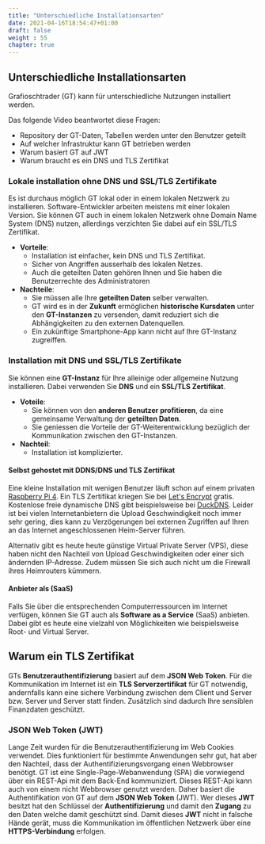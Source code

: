 ```yaml
---
title: "Unterschiedliche Installationsarten"
date: 2021-04-16T18:54:47+01:00
draft: false
weight : 55
chapter: true
---
```

## Unterschiedliche Installationsarten
Grafioschtrader (GT) kann für unterschiedliche Nutzungen installiert werden.

Das folgende Video beantwortet diese Fragen:
+ Repository der GT-Daten, Tabellen werden unter den Benutzer geteilt
+ Auf welcher Infrastruktur kann GT betrieben werden
+ Warum basiert GT auf JWT
+ Warum braucht es ein DNS und TLS Zertifikat

### Lokale installation ohne DNS und SSL/TLS Zertifikate
Es ist durchaus möglich GT lokal oder in einem lokalen Netzwerk zu installieren. Software-Entwickler arbeiten meistens mit einer lokalen Version. Sie können GT auch in einem lokalen Netzwerk ohne Domain Name System (DNS) nutzen, allerdings verzichten Sie dabei auf ein SSL/TLS Zertifikat.
+ **Vorteile**: 
  + Installation ist einfacher, kein DNS und TLS Zertifikat.
  + Sicher von Angriffen ausserhalb des lokalen Netzes.
  + Auch die geteilten Daten gehören Ihnen und Sie haben die Benutzerrechte des Administratoren
+ **Nachteile**:
  + Sie müssen alle Ihre **geteilten Daten** selber verwalten.
  + GT wird es in der **Zukunft** ermöglichen **historische Kursdaten** unter den **GT-Instanzen** zu versenden, damit reduziert sich die Abhängigkeiten zu den externen Datenquellen.
  + Ein zukünftige Smartphone-App kann nicht auf Ihre GT-Instanz zugreiffen.

### Installation mit DNS und SSL/TLS Zertifikate
Sie können eine **GT-Instanz** für Ihre alleinige oder allgemeine Nutzung installieren. Dabei verwenden Sie **DNS** und ein **SSL/TLS Zertifikat**.
+ **Voteile**: 
  + Sie können von den **anderen Benutzer profitieren**, da eine gemeinsame Verwaltung der **geteilten Daten**.
  + Sie geniessen die Vorteile der GT-Weiterentwicklung bezüglich der Kommunikation zwischen den GT-Instanzen.  
+ **Nachteil**:
  + Installation ist komplizierter.

#### Selbst gehostet mit DDNS/DNS und TLS Zertifikat
Eine kleine Installation mit wenigen Benutzer läuft schon auf einem privaten [Raspberry Pi 4](//www.raspberrypi.org/products/raspberry-pi-4-model-b/). Ein TLS Zertifikat kriegen Sie bei [Let's Encrypt](//letsencrypt.org/) gratis. Kostenlose freie dynamische DNS gibt beispielsweise bei [DuckDNS](//www.duckdns.org/). Leider ist bei vielen Internetanbietern die Upload Geschwindigkeit noch immer sehr gering, dies kann zu Verzögerungen bei externen Zugriffen auf Ihren an das Internet angeschlossenen Heim-Server führen.

Alternativ gibt es heute heute günstige Virtual Private Server (VPS), diese haben nicht den Nachteil von Upload Geschwindigkeiten oder einer sich ändernden IP-Adresse. Zudem müssen Sie sich auch nicht um die Firewall ihres Heimrouters kümmern.

#### Anbieter als (SaaS)
Falls Sie über die entsprechenden Computerressourcen im Internet verfügen, können Sie GT auch als **Software as a Service** (SaaS) anbieten. Dabei gibt es heute eine vielzahl von Möglichkeiten wie beispielsweise Root- und Virtual Server.

## Warum ein TLS Zertifikat
GTs **Benutzerauthentifizierung** basiert auf dem **JSON Web Token**. Für die Kommunikation im Internet ist ein **TLS Serverzertifikat** für GT notwendig, andernfalls kann eine sichere Verbindung zwischen dem Client und Server bzw. Server und Server statt finden. Zusätzlich sind dadurch Ihre sensiblen Finanzdaten geschützt.

### JSON Web Token (JWT)
Lange Zeit wurden für die Benutzerauthentifizierung im Web Cookies verwendet. Dies funktioniert für bestimmte Anwendungen sehr gut, hat aber den Nachteil, dass der Authentifizierungsvorgang einen Webbrowser benötigt. GT ist eine Single-Page-Webanwendung (SPA) die vorwiegend über ein REST-Api mit dem Back-End kommuniziert. Dieses REST-Api kann auch von einem nicht Webbrowser genutzt werden. Daher basiert die Authentifikation von GT auf dem **JSON Web Token** (JWT). Wer dieses **JWT** besitzt hat den Schlüssel der **Authentifizierung** und damit den **Zugang** zu den Daten welche damit geschützt sind. Damit dieses **JWT** nicht in falsche Hände gerät, muss die Kommunikation im öffentlichen Netzwerk über eine **HTTPS-Verbindung** erfolgen.